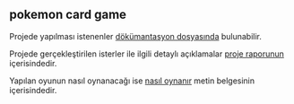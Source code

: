 ## pokemon card game

Projede yapılması istenenler [dökümantasyon dosyasında](https://github.com/MelihYesilyurt/Pokemon-Kart-Oyunu-ProLab1-Proje2/blob/master/Proje.pdf) bulunabilir.

Projede gerçekleştirilen isterler ile ilgili detaylı açıklamalar [proje raporunun](https://github.com/MelihYesilyurt/Pokemon-Kart-Oyunu-ProLab1-Proje2/blob/master/RAPOR.pdf) içerisindedir.

Yapılan oyunun nasıl oynanacağı ise [nasıl oynanır](https://github.com/MelihYesilyurt/Pokemon-Kart-Oyunu-ProLab1-Proje2/blob/master/Nasıl%20oynanır.txt) metin belgesinin içerisindedir.
